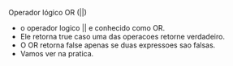 
Operador lógico OR (||)

- o operador logico || e conhecido como OR.
- Ele retorna true caso uma das operacoes retorne verdadeiro.
- O OR retorna false apenas se duas expressoes sao falsas.
- Vamos ver na pratica.
